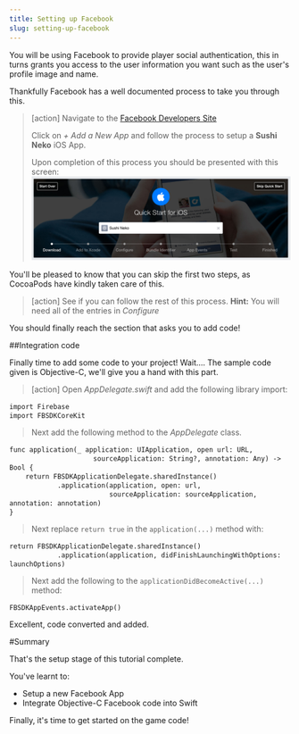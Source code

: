 ```yaml
---
title: Setting up Facebook
slug: setting-up-facebook
---
```


You will be using Facebook to provide player social authentication, this in turns grants you access to the user information you want such as the user's profile image and name.

Thankfully Facebook has a well documented process to take you through this.

> [action]
> Navigate to the [Facebook Developers Site](https://developers.facebook.com/apps/)
>
> Click on *+ Add a New App* and follow the process to setup a **Sushi Neko** iOS App.
>
> Upon completion of this process you should be presented with this screen:
> ![iOS QuickStart](../Tutorial-Images/ios_quickstart.png)

You'll be pleased to know that you can skip the first two steps, as CocoaPods have kindly taken care of this.

> [action]
> See if you can follow the rest of this process.
> **Hint:** You will need all of the entries in *Configure*

You should finally reach the section that asks you to add code!

##Integration code

Finally time to add some code to your project! Wait.... The sample code given is Objective-C, we'll give you a hand with this part.

> [action]
> Open *AppDelegate.swift* and add the following library import:
>
```
import Firebase
import FBSDKCoreKit
```
>
> Next add the following method to the *AppDelegate* class.
>
```
func application(_ application: UIApplication, open url: URL,
                     sourceApplication: String?, annotation: Any) -> Bool {
    return FBSDKApplicationDelegate.sharedInstance()
            .application(application, open: url,
                         sourceApplication: sourceApplication, annotation: annotation)
}
```
>
> Next replace `return true` in the `application(...)` method with:
>
```
return FBSDKApplicationDelegate.sharedInstance()
            .application(application, didFinishLaunchingWithOptions: launchOptions)
```
>
> Next add the following to the `applicationDidBecomeActive(...)` method:
>
```
FBSDKAppEvents.activateApp()
```
>
>

Excellent, code converted and added.

#Summary

That's the setup stage of this tutorial complete.

You've learnt to:

- Setup a new Facebook App
- Integrate Objective-C Facebook code into Swift

Finally, it's time to get started on the game code!
